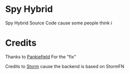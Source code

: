 # Spy Hybrid
Spy Hybrid Source Code cause some people think i

# Credits

Thanks to [Pankiefield](https://github.com/Pankiefield) For the "fix"

Credits to [Storm](https://github.com/StormFNDev/StormFN-Backend) cause the backend is based on StormFN


